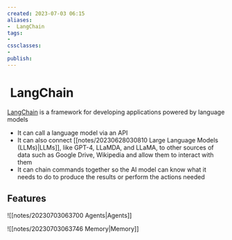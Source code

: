 ```yaml
---
created: 2023-07-03 06:15
aliases: 
-  LangChain
tags:
- 
cssclasses:
- 
publish:
---
```


<!-- 
tags: 
-->

<!--internal
parent:: [[]]
child:: [[]]
related:: [[]]
-->

<!--external
- [ ] []()
-->

#  LangChain

[LangChain](https://github.com/hwchase17/langchain) is a framework for developing applications powered by language models

- It can call a language model via an API
- It can also connect [[notes/20230628030810 Large Language Models (LLMs)|LLMs]], like GPT-4, LLaMDA, and LLaMA, to other sources of data such as Google Drive, Wikipedia and allow them to interact with them 
- It can chain commands together so the AI model can know what it needs to do to produce the results or perform the actions needed

## Features

![[notes/20230703063700 Agents|Agents]]

![[notes/20230703063746 Memory|Memory]]